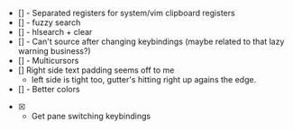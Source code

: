 - [] - Separated registers for system/vim clipboard registers
- [] - fuzzy search
- [] - hlsearch + clear
- [] - Can't source after changing keybindings (maybe related to that lazy warning business?)
- [] - Multicursors
- [] Right side text padding seems off to me
    - left side is tight too, gutter's hitting right up agains the edge.
- [] - Better colors


- [x] - Get pane switching keybindings  
